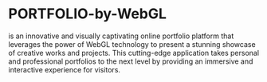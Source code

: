 # PORTFOLIO-by-WebGL
is an innovative and visually captivating online portfolio platform that leverages the power of WebGL technology to present a stunning showcase of creative works and projects. This cutting-edge application takes personal and professional portfolios to the next level by providing an immersive and interactive experience for visitors.
